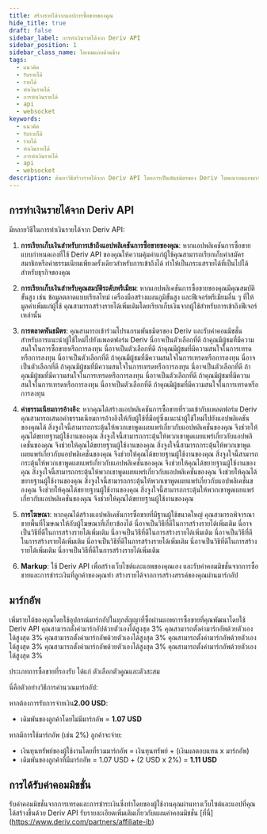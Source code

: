 ```yaml
---
title: สร้างรายได้จากแอปการซื้อขายของคุณ
hide_title: true
draft: false
sidebar_label: การทำเงินรายได้จาก Deriv API
sidebar_position: 1
sidebar_class_name: ไอเทมแถบด้านข้าง
tags:
  - แนวคิด
  - รับรายได้
  - รายได้
  - ทำเงินรายได้
  - การทำเงินรายได้
  - api
  - websocket
keywords:
  - แนวคิด
  - รับรายได้
  - รายได้
  - ทำเงินรายได้
  - การทำเงินรายได้
  - api
  - websocket
description: ค้นหาวิธีสร้างรายได้จาก Deriv API โดยการเป็นพันธมิตรของ Deriv โฆษณาบนแอพการซื้อขายของคุณ หรือเสนอคุณสมบัติระดับพรีเมียม
---
```


## การทำเงินรายได้จาก Deriv API

มีหลายวิธีในการทำเงินรายได้จาก Deriv API:

1. **การเรียกเก็บเงินสำหรับการเข้าถึงแอปพลิเคชันการซื้อขายของคุณ**: หากแอปพลิเคชันการซื้อขายแบบกำหนดเองที่ใช้ Deriv API ของคุณให้ความคุ้มค่าแก่ผู้ใช้คุณสามารถเรียกเก็บค่าสมัครสมาชิกหรือค่าธรรมเนียมเพียงครั้งเดียวสำหรับการเข้าถึงได้ ทำให้เป็นกระแสรายได้ที่เป็นไปได้สำหรับธุรกิจของคุณ

2. **การเรียกเก็บเงินสำหรับคุณสมบัติระดับพรีเมียม**: หากแอปพลิเคชันการซื้อขายของคุณมีคุณสมบัติขั้นสูง เช่น ข้อมูลตลาดแบบเรียลไทม์ เครื่องมือสร้างแผนภูมิขั้นสูง และฟีเจอร์พรีเมียมอื่น ๆ ที่ให้มูลค่าเพิ่มแก่ผู้ใช้ คุณสามารถสร้างรายได้เพิ่มเติมโดยเรียกเก็บเงินจากผู้ใช้สำหรับการเข้าถึงฟีเจอร์เหล่านั้น

3. **การตลาดพันธมิตร**: คุณสามารถเข้าร่วมโปรแกรมพันธมิตรของ Deriv และรับค่าคอมมิชชั่นสำหรับการแนะนำผู้ใช้ใหม่ไปยังแพลตฟอร์ม Deriv นี่อาจเป็นตัวเลือกที่ดี ถ้าคุณมีผู้ชมที่มีความสนใจในการซื้อขายหรือการลงทุน นี่อาจเป็นตัวเลือกที่ดี ถ้าคุณมีผู้ชมที่มีความสนใจในการเทรดหรือการลงทุน นี่อาจเป็นตัวเลือกที่ดี ถ้าคุณมีผู้ชมที่มีความสนใจในการเทรดหรือการลงทุน นี่อาจเป็นตัวเลือกที่ดี ถ้าคุณมีผู้ชมที่มีความสนใจในการเทรดหรือการลงทุน นี่อาจเป็นตัวเลือกที่ดี ถ้าคุณมีผู้ชมที่มีความสนใจในการเทรดหรือการลงทุน นี่อาจเป็นตัวเลือกที่ดี ถ้าคุณมีผู้ชมที่มีความสนใจในการเทรดหรือการลงทุน นี่อาจเป็นตัวเลือกที่ดี ถ้าคุณมีผู้ชมที่มีความสนใจในการเทรดหรือการลงทุน

4. **ค่าธรรมเนียมการอ้างอิง**: หากคุณได้สร้างแอปพลิเคชันการซื้อขายที่รวมเข้ากับแพลตฟอร์ม Deriv คุณสามารถเสนอค่าธรรมเนียมการอ้างอิงให้กับผู้ใช้ที่มีอยู่ซึ่งแนะนำผู้ใช้ใหม่ไปยังแอปพลิเคชันของคุณได้ สิ่งจูงใจนี้สามารถกระตุ้นให้พวกเขาพูดเผยแพร่เกี่ยวกับแอปพลิเคชั่นของคุณ จึงช่วยให้คุณได้ขยายฐานผู้ใช้งานของคุณ สิ่งจูงใจนี้สามารถกระตุ้นให้พวกเขาพูดเผยแพร่เกี่ยวกับแอปพลิเคชั่นของคุณ จึงช่วยให้คุณได้ขยายฐานผู้ใช้งานของคุณ สิ่งจูงใจนี้สามารถกระตุ้นให้พวกเขาพูดเผยแพร่เกี่ยวกับแอปพลิเคชั่นของคุณ จึงช่วยให้คุณได้ขยายฐานผู้ใช้งานของคุณ สิ่งจูงใจนี้สามารถกระตุ้นให้พวกเขาพูดเผยแพร่เกี่ยวกับแอปพลิเคชั่นของคุณ จึงช่วยให้คุณได้ขยายฐานผู้ใช้งานของคุณ สิ่งจูงใจนี้สามารถกระตุ้นให้พวกเขาพูดเผยแพร่เกี่ยวกับแอปพลิเคชั่นของคุณ จึงช่วยให้คุณได้ขยายฐานผู้ใช้งานของคุณ สิ่งจูงใจนี้สามารถกระตุ้นให้พวกเขาพูดเผยแพร่เกี่ยวกับแอปพลิเคชั่นของคุณ จึงช่วยให้คุณได้ขยายฐานผู้ใช้งานของคุณ สิ่งจูงใจนี้สามารถกระตุ้นให้พวกเขาพูดเผยแพร่เกี่ยวกับแอปพลิเคชั่นของคุณ จึงช่วยให้คุณได้ขยายฐานผู้ใช้งานของคุณ

5. **การโฆษณา**: หากคุณได้สร้างแอปพลิเคชันการซื้อขายที่มีฐานผู้ใช้ขนาดใหญ่ คุณสามารถพิจารณาขายพื้นที่โฆษณาให้กับผู้โฆษณาที่เกี่ยวข้องได้ นี่อาจเป็นวิธีที่ดีในการสร้างรายได้เพิ่มเติม นี่อาจเป็นวิธีที่ดีในการสร้างรายได้เพิ่มเติม นี่อาจเป็นวิธีที่ดีในการสร้างรายได้เพิ่มเติม นี่อาจเป็นวิธีที่ดีในการสร้างรายได้เพิ่มเติม นี่อาจเป็นวิธีที่ดีในการสร้างรายได้เพิ่มเติม นี่อาจเป็นวิธีที่ดีในการสร้างรายได้เพิ่มเติม นี่อาจเป็นวิธีที่ดีในการสร้างรายได้เพิ่มเติม

6. **Markup**: ใช้ Deriv API เพื่อสร้างเว็บไซต์และแอพของคุณเอง และรับค่าคอมมิชชั่นจากการซื้อขายและการชำระเงินที่ลูกค้าของคุณทำ สร้างรายได้จากการสร้างสรรค์ของคุณผ่านมาร์กอัป

## มาร์กอัพ

เพิ่มรายได้ของคุณโดยใช้อุปกรณ์มาร์กอัปในทุกสัญญาที่ซื้อผ่านแอพการซื้อขายที่คุณพัฒนาโดยใช้ Deriv API คุณสามารถตั้งค่ามาร์กอัปด้วยตัวเองได้สูงสุด 3% คุณสามารถตั้งค่ามาร์กอัพด้วยตัวเองได้สูงสุด 3% คุณสามารถตั้งค่ามาร์กอัพด้วยตัวเองได้สูงสุด 3% คุณสามารถตั้งค่ามาร์กอัพด้วยตัวเองได้สูงสุด 3% คุณสามารถตั้งค่ามาร์กอัพด้วยตัวเองได้สูงสุด 3% คุณสามารถตั้งค่ามาร์กอัพด้วยตัวเองได้สูงสุด 3%

ประเภทการซื้อขายที่รองรับ ได้แก่ ตัวเลือกตัวคูณและตัวสะสม

นี่คือตัวอย่างวิธีการคำนวณมาร์กอัป:

หากต้องการรับการจ่ายเงิน**2.00 USD**:

- เดิมพันของลูกค้าโดยไม่มีมาร์กอัพ = **1.07 USD**

หากมีการใช้มาร์กอัพ (เช่น 2%) ลูกค้าจะจ่าย:

- เงินทุนทรัพย์ของผู้ใช้งานโดยที่รวมมาร์กอัพ = เงินทุนทรัพย์ + (เงินผลตอบแทน x มาร์กอัพ)
- เดิมพันของลูกค้าที่มีมาร์กอัพ = 1.07 USD + (2 USD x 2%) = **1.11 USD**

## การได้รับค่าคอมมิชชั่น

รับค่าคอมมิชชั่นจากการเทรดและการชำระเงินซึ่งทำโดยของผู้ใช้งานคุณผ่านทางเว็บไซต์และแอปที่คุณได้สร้างขึ้นด้วย Deriv API รับรายละเอียดเพิ่มเติมเกี่ยวกับแผนค่าคอมมิชชั่น [ที่นี่] (https://www.deriv.com/partners/affiliate-ib)
